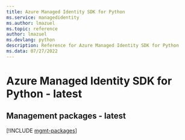 ```yaml
---
title: Azure Managed Identity SDK for Python
ms.service: managedidentity
ms.author: lmazuel
ms.topic: reference
author: lmazuel
ms.devlang: python
description: Reference for Azure Managed Identity SDK for Python
ms.data: 07/27/2022
---
```

# Azure Managed Identity SDK for Python - latest

## Management packages - latest
[!INCLUDE [mgmt-packages](managed-identity-mgmt-index.md)]